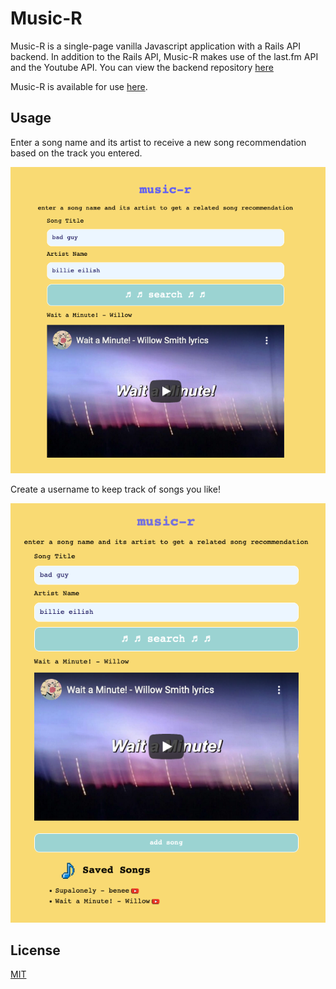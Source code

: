 # Music-R

Music-R is a single-page vanilla Javascript application with a Rails API backend. In addition to the Rails API, Music-R makes use of the last.fm API and the Youtube API. You can view the backend repository [here](https://github.com/alliecaton/jsmusicrandomizer-backend)

Music-R is available for use [here](http://plausible-nest.surge.sh/).

## Usage

Enter a song name and its artist to receive a new song recommendation based on the track you entered. 

![](materials/img1.png)

Create a username to keep track of songs you like! 

![](materials/img2.png)


## License
[MIT](https://choosealicense.com/licenses/mit/)